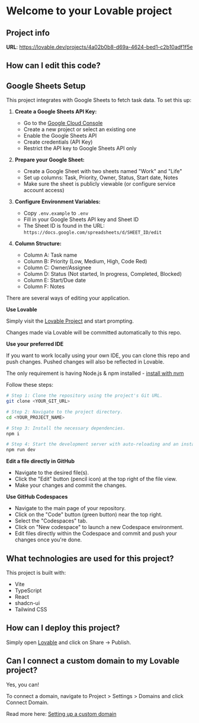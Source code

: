 # Welcome to your Lovable project

## Project info

**URL**: https://lovable.dev/projects/4a02b0b8-d69a-4624-bed1-c2b10adf1f5e

## How can I edit this code?

## Google Sheets Setup

This project integrates with Google Sheets to fetch task data. To set this up:

1. **Create a Google Sheets API Key:**
   - Go to the [Google Cloud Console](https://console.cloud.google.com/)
   - Create a new project or select an existing one
   - Enable the Google Sheets API
   - Create credentials (API Key)
   - Restrict the API key to Google Sheets API only

2. **Prepare your Google Sheet:**
   - Create a Google Sheet with two sheets named "Work" and "Life"
   - Set up columns: Task, Priority, Owner, Status, Start date, Notes
   - Make sure the sheet is publicly viewable (or configure service account access)

3. **Configure Environment Variables:**
   - Copy `.env.example` to `.env`
   - Fill in your Google Sheets API key and Sheet ID
   - The Sheet ID is found in the URL: `https://docs.google.com/spreadsheets/d/SHEET_ID/edit`

4. **Column Structure:**
   - Column A: Task name
   - Column B: Priority (Low, Medium, High, Code Red)
   - Column C: Owner/Assignee
   - Column D: Status (Not started, In progress, Completed, Blocked)
   - Column E: Start/Due date
   - Column F: Notes

There are several ways of editing your application.

**Use Lovable**

Simply visit the [Lovable Project](https://lovable.dev/projects/4a02b0b8-d69a-4624-bed1-c2b10adf1f5e) and start prompting.

Changes made via Lovable will be committed automatically to this repo.

**Use your preferred IDE**

If you want to work locally using your own IDE, you can clone this repo and push changes. Pushed changes will also be reflected in Lovable.

The only requirement is having Node.js & npm installed - [install with nvm](https://github.com/nvm-sh/nvm#installing-and-updating)

Follow these steps:

```sh
# Step 1: Clone the repository using the project's Git URL.
git clone <YOUR_GIT_URL>

# Step 2: Navigate to the project directory.
cd <YOUR_PROJECT_NAME>

# Step 3: Install the necessary dependencies.
npm i

# Step 4: Start the development server with auto-reloading and an instant preview.
npm run dev
```

**Edit a file directly in GitHub**

- Navigate to the desired file(s).
- Click the "Edit" button (pencil icon) at the top right of the file view.
- Make your changes and commit the changes.

**Use GitHub Codespaces**

- Navigate to the main page of your repository.
- Click on the "Code" button (green button) near the top right.
- Select the "Codespaces" tab.
- Click on "New codespace" to launch a new Codespace environment.
- Edit files directly within the Codespace and commit and push your changes once you're done.

## What technologies are used for this project?

This project is built with:

- Vite
- TypeScript
- React
- shadcn-ui
- Tailwind CSS

## How can I deploy this project?

Simply open [Lovable](https://lovable.dev/projects/4a02b0b8-d69a-4624-bed1-c2b10adf1f5e) and click on Share -> Publish.

## Can I connect a custom domain to my Lovable project?

Yes, you can!

To connect a domain, navigate to Project > Settings > Domains and click Connect Domain.

Read more here: [Setting up a custom domain](https://docs.lovable.dev/tips-tricks/custom-domain#step-by-step-guide)
